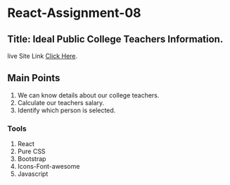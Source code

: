 # React-Assignment-08

## Title: Ideal Public College Teachers Information.

live Site Link [Click Here](https://bhaskar-assignment-8.netlify.app/).

## Main Points

1. We can know details about our college teachers.
2. Calculate our teachers salary.
3. Identify which person is selected.

### Tools
1. React 
2. Pure CSS
3. Bootstrap
4. Icons-Font-awesome
5. Javascript
